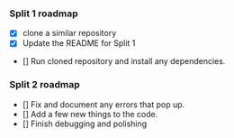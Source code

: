 ### Split 1 roadmap
- [x] clone a similar repository 
- [x] Update the README for Split 1  
- [] Run cloned repository and install any dependencies.

### Split 2 roadmap
- [] Fix and document any errors that pop up.
- [] Add a few new things to the code.
- [] Finish debugging and polishing
